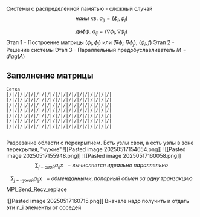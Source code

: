 Системы с распределённой памятью - сложный случай
$$
наим\ кв.\ a_{ij} = (\phi_i, \phi_j)
$$

$$
дифф.\ a_{ij} = (\nabla \phi_i, \nabla \phi_j)
$$
Этап 1 - Построение матрицы $(\phi_i, \phi_j)$ или $(\nabla \phi_i, \nabla \phi_j)$, $(\phi_i, f)$
Этап 2 - Решение системы
Этап 3 - Параллельный предобуславливатель $M = diag(A)$

## Заполнение матрицы
```
Cетка
|/|/|/|/|/|/|/|/|/|/|/|/|/|/|/|/|/|/|/|
|/|/|/|/|/|/|/|/|/|/|/|/|/|/|/|/|/|/|/|
|/|/|/|/|/|/|/|/|/|/|/|/|/|/|/|/|/|/|/|
|/|/|/|/|/|/|/|/|/|/|/|/|/|/|/|/|/|/|/|
|/|/|/|/|/|/|/|/|/|/|/|/|/|/|/|/|/|/|/|
|/|/|/|/|/|/|/|/|/|/|/|/|/|/|/|/|/|/|/|
|/|/|/|/|/|/|/|/|/|/|/|/|/|/|/|/|/|/|/|
	
```
Разрезание области с перекрытием. Есть узлы свои, а есть узлы в зоне перекрытия, "чужие"
![[Pasted image 20250517154654.png]]
![[Pasted image 20250517155948.png]]
![[Pasted image 20250517160058.png]]
$$
\sum_{j - свой} a_{ij}x\ \ -вычисляется\ идеально\ параллельно
$$

$$
\sum_{j - чужой} a_{ij}x\ \ -обмен данными, попарный\ обмен\ за\ одну\ транзакцию
$$
MPI_Send_Recv_replace

![[Pasted image 20250517160715.png]]
Вначале надо получить и отдать эти n_i элементы от соседей